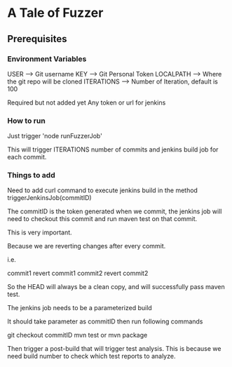 # A Tale of Fuzzer

## Prerequisites

### Environment Variables

USER        --> Git username
KEY         --> Git Personal Token
LOCALPATH   --> Where the git repo will be cloned
ITERATIONS  --> Number of Iteration, default is 100

Required but not added yet
Any token or url for jenkins

### How to run

Just trigger 'node runFuzzerJob'

This will trigger ITERATIONS number of commits and jenkins build job for each commit.

### Things to add

Need to add curl command to execute jenkins build in the method triggerJenkinsJob(commitID)

The commitID is the token generated when we commit, the jenkins job will need to checkout this commit and run maven test on that commit.

This is very important.

Because we are reverting changes after every commit.

i.e.

commit1
revert commit1
commit2
revert commit2

So the HEAD will always be a clean copy, and will successfully pass maven test.

The jenkins job needs to be a parameterized build

It should take parameter as commitID
then  run following commands

git checkout commitID
mvn test or mvn package


Then trigger a post-build that will trigger test analysis.
This is because we need build number to check which test reports to analyze.
